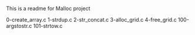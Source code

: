 This is a readme for Malloc project

0-create_array.c
1-strdup.c
2-str_concat.c
3-alloc_grid.c
4-free_grid.c
100-argstostr.c
101-strtow.c
